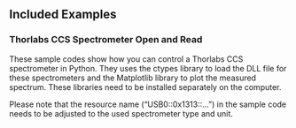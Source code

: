 ## Included Examples

### Thorlabs CCS Spectrometer Open and Read
These sample codes show how you can control a Thorlabs CCS spectrometer in Python.
They uses the ctypes library to load the DLL file for these spectrometers and the Matplotlib library to plot the measured spectrum. These libraries need to be installed separately on the computer.

Please note that the resource name (“USB0::0x1313::…”) in the sample code needs to be adjusted to the used spectrometer type and unit.


